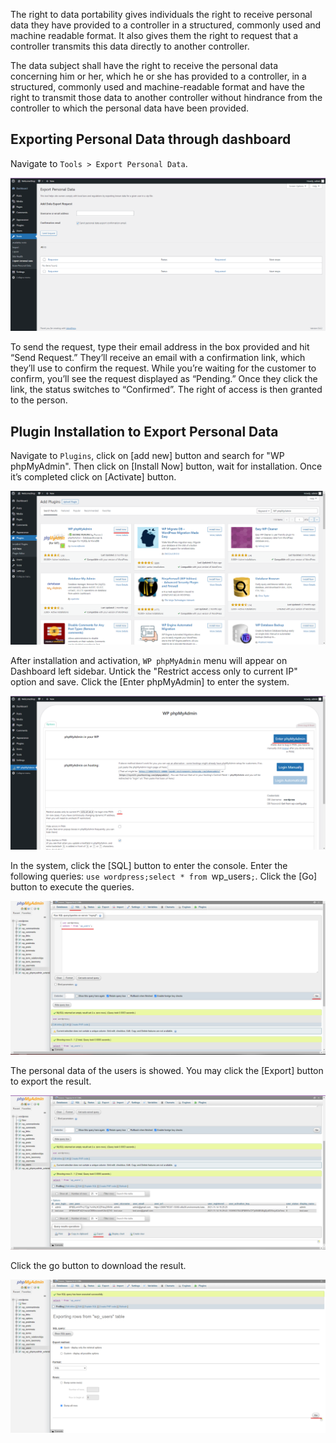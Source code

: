 The right to data portability gives individuals the right to receive personal data they have provided to a controller in a structured, commonly used and machine readable format. It also gives them the right to request that a controller transmits this data directly to another controller.

The data subject shall have the right to receive the personal data concerning him or her, which he or she has provided to a controller, in a structured, commonly used and machine-readable format and have the right to transmit those data to another controller without hindrance from the controller to which the personal data have been provided.

## Exporting Personal Data through dashboard
Navigate to `Tools > Export Personal Data`.

![Confirm_Identity](https://github.com/joey1136/katacoda-scenarios/blob/main/Area-D/images/step1/ConfirmIdentity.png?raw=true)

To send the request, type their email address in the box provided and hit “Send Request.”  They’ll receive an email with a confirmation link, which they’ll use to confirm the request. While you’re waiting for the customer to confirm, you’ll see the request displayed as “Pending.” Once they click the link, the status switches to “Confirmed”. The right of access is then granted to the person.

## Plugin Installation to Export Personal Data

Navigate to `Plugins`, click on [add new] button and search for "WP phpMyAdmin". Then click on [Install Now] button, wait for installation. Once it’s completed click on [Activate] button.

![php1](https://github.com/joey1136/katacoda-scenarios/blob/main/Area-D/images/step5/php1.png?raw=true)

After installation and activation, `WP phpMyAdmin` menu will appear on Dashboard left sidebar. Untick the "Restrict access only to current IP" option and save. Click the [Enter phpMyAdmin] to enter the system.

![php2](https://github.com/joey1136/katacoda-scenarios/blob/main/Area-D/images/step5/php2.png?raw=true)

In the system, click the [SQL] button to enter the console. Enter the following queries: `use wordpress;select * from `wp_users`;`. Click the [Go] button to execute the queries.

![php3](https://github.com/joey1136/katacoda-scenarios/blob/main/Area-D/images/step5/php3.png?raw=true)

The personal data of the users is showed. You may click the [Export] button to export the result.

![php4](https://github.com/joey1136/katacoda-scenarios/blob/main/Area-D/images/step5/php4.png?raw=true)

Click the go button to download the result.

![php5](https://github.com/joey1136/katacoda-scenarios/blob/main/Area-D/images/step5/php5.png?raw=true)
